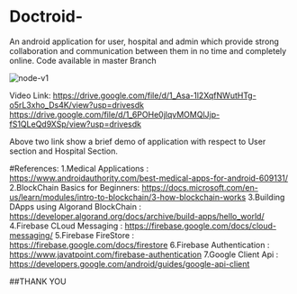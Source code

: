 # Doctroid-
An android application for user, hospital and admin which provide strong collaboration and communication between them in no time and completely online. 
 Code available in master Branch
 
 <img src='https://firebasestorage.googleapis.com/v0/b/doctroid-app.appspot.com/o/news.png?alt=media&token=fb7a704b-758f-4067-97de-8d758c6df952' alt='node-v1' />
 
 Video Link:
 https://drive.google.com/file/d/1_Asa-1l2XqfNWutHTg-o5rL3xho_Ds4K/view?usp=drivesdk
 https://drive.google.com/file/d/1_6POHe0jlqvMOMQlJjp-fS1QLeQd9XSp/view?usp=drivesdk

Above two link show a brief demo of application with respect to User section and Hospital Section.

#References:
1.Medical Applications : https://www.androidauthority.com/best-medical-apps-for-android-609131/
2.BlockChain Basics for Beginners: https://docs.microsoft.com/en-us/learn/modules/intro-to-blockchain/3-how-blockchain-works
3.Building DApps using Algorand BlockChain : https://developer.algorand.org/docs/archive/build-apps/hello_world/
4.Firebase CLoud Messaging : https://firebase.google.com/docs/cloud-messaging/
5.Firebase FireStore : https://firebase.google.com/docs/firestore
6.Firebase Authentication : https://www.javatpoint.com/firebase-authentication
7.Google Client Api : https://developers.google.com/android/guides/google-api-client


##THANK YOU
